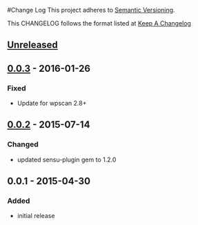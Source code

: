 #Change Log
This project adheres to [Semantic Versioning](http://semver.org/).

This CHANGELOG follows the format listed at [Keep A Changelog](http://keepachangelog.com/)

## [Unreleased]

## [0.0.3] - 2016-01-26
### Fixed
- Update for wpscan 2.8+

## [0.0.2] - 2015-07-14
### Changed
- updated sensu-plugin gem to 1.2.0

## 0.0.1 - 2015-04-30
### Added
- initial release

[Unreleased]: https://github.com/sensu-plugins/sensu-plugins-wordpress/compare/0.0.3...HEAD
[0.0.3]: https://github.com/sensu-plugins/sensu-plugins-wordpress/compare/0.0.2...0.0.3
[0.0.2]: https://github.com/sensu-plugins/sensu-plugins-wordpress/compare/0.0.1...0.0.2
